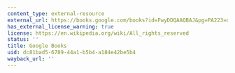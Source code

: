 ```yaml
---
content_type: external-resource
external_url: https://books.google.com/books?id=FwyDDQAAQBAJ&pg=PA223=onepage#v=onepage&q&f=false
has_external_license_warning: true
license: https://en.wikipedia.org/wiki/All_rights_reserved
status: ''
title: Google Books
uid: dc81bad5-6789-44a1-b5b4-a184e42be5b4
wayback_url: ''
---
```

